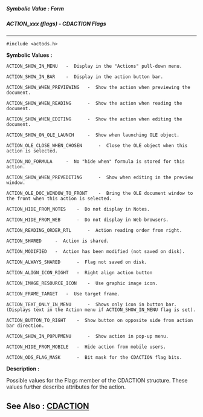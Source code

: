##### Symbolic Value : Form
##### ACTION_xxx (flags) - CDACTION Flags
---
```
#include <actods.h>
```

**Symbolic Values :**

	ACTION_SHOW_IN_MENU	  -  Display in the "Actions" pull-down menu.

	ACTION_SHOW_IN_BAR	  -  Display in the action button bar.

	ACTION_SHOW_WHEN_PREVIEWING	  -  Show the action when previewing the document.

	ACTION_SHOW_WHEN_READING	  -  Show the action when reading the document.

	ACTION_SHOW_WHEN_EDITING	  -  Show the action when editing the document.

	ACTION_SHOW_ON_OLE_LAUNCH	  -  Show when launching OLE object.

	ACTION_OLE_CLOSE_WHEN_CHOSEN	  -  Close the OLE object when this action is selected.

	ACTION_NO_FORMULA	  -  No "hide when" formula is stored for this action.

	ACTION_SHOW_WHEN_PREVEDITING	  -  Show when editing in the preview window.

	ACTION_OLE_DOC_WINDOW_TO_FRONT	  -  Bring the OLE document window to the front when this action is selected.

	ACTION_HIDE_FROM_NOTES	  -  Do not display in Notes.

	ACTION_HIDE_FROM_WEB	  -  Do not display in Web browsers.

	ACTION_READING_ORDER_RTL	  -  Action reading order from right.

	ACTION_SHARED	  -  Action is shared.

	ACTION_MODIFIED	  -  Action has been modified (not saved on disk).

	ACTION_ALWAYS_SHARED	  -  Flag not saved on disk.

	ACTION_ALIGN_ICON_RIGHT	  -  Right align action button

	ACTION_IMAGE_RESOURCE_ICON	  -  Use graphic image icon.

	ACTION_FRAME_TARGET	  -  Use target frame.

	ACTION_TEXT_ONLY_IN_MENU	  -  Shows only icon in button bar. (Displays text in the Action menu if ACTION_SHOW_IN_MENU flag is set).

	ACTION_BUTTON_TO_RIGHT	  -  Show button on opposite side from action bar direction.

	ACTION_SHOW_IN_POPUPMENU	  -  Show action in pop-up menu.

	ACTION_HIDE_FROM_MOBILE	  -  Hide action from mobile users.

	ACTION_ODS_FLAG_MASK	  -  Bit mask for the CDACTION flag bits.


**Description :**

Possible values for the Flags member of the CDACTION structure.  These values further describe attributes for the action.


**See Also :**
[CDACTION](/domino-c-api-docs/reference/Data/CDACTION)
---
